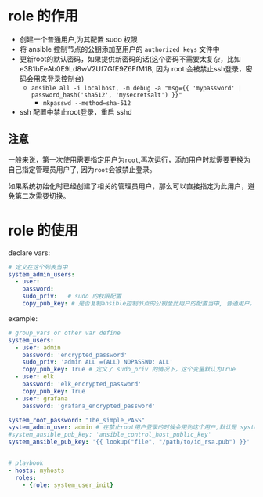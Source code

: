 # role 的作用

* 创建一个普通用户,为其配置 sudo 权限
* 将 ansible 控制节点的公钥添加至用户的 `authorized_keys` 文件中
* 更新root的默认密码，如果提供新密码的话(这个密码不需要太复杂，比如 e3B1bEeAb0E9Ld8wV2Uf7GfE9Z6FfM1B, 因为 root 会被禁止ssh登录，密码会用来登录控制台)
	* `ansible all -i localhost, -m debug -a "msg={{ 'mypassword' | password_hash('sha512', 'mysecretsalt') }}"`
        * `mkpasswd --method=sha-512`
* ssh 配置中禁止root登录，重启 sshd

## 注意
一般来说，第一次使用需要指定用户为`root`,再次运行，添加用户时就需要更换为自己指定管理员用户了,
因为`root`会被禁止登录。

如果系统初始化时已经创建了相关的管理员用户，那么可以直接指定为此用户，避免第二次需要切换。

# role 的使用

declare vars:
```yaml
# 定义在这个列表当中
system_admin_users:
  - user:
    password:
    sudo_priv:   # sudo 的权限配置
    copy_pub_key: # 是否复制ansible控制节点的公钥至此用户的配置当中, 普通用户，一般不会配置 sudo_priv 权限，默认不复制
```

example:
```yaml
# group_vars or other var define
system_users:
  - user: admin
    password: 'encrypted_password'
    sudo_priv: 'admin ALL =(ALL) NOPASSWD: ALL'
    copy_pub_key: True # 定义了 sudo_priv 的情况下，这个变量默认为True
  - user: elk
    password: 'elk_encrypted_password'
    copy_pub_key: True
  - user: grafana
    password: 'grafana_encrypted_password'

system_root_password: "The_simple_PASS"
system_admin_user: admin # 在禁止root用户登录的时候会用到这个用户,默认是 system_users 中的第一个用户
#system_ansible_pub_key: 'ansible_control_host_public_key'
system_ansible_pub_key: '{{ lookup("file", "/path/to/id_rsa.pub") }}'


# playbook
- hosts: myhosts
  roles:
    - {role: system_user_init}

```
